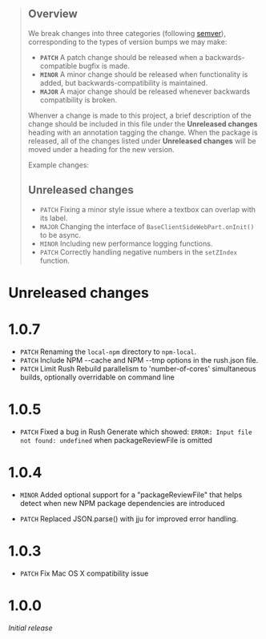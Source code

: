> ## Overview
> We break changes into three categories (following [semver](http://semver.org/)), corresponding to the types of version
>  bumps we may make:
> - **`PATCH`** A patch change should be released when a backwards-compatible bugfix is made.
> - **`MINOR`** A minor change should be released when functionality is added, but backwards-compatibility is maintained.
> - **`MAJOR`** A major change should be released whenever backwards compatibility is broken.
>
> Whenver a change is made to this project, a brief description of the change should be included in this file under the
> **Unreleased changes** heading with an annotation tagging the change. When the package is released, all of the
> changes listed under **Unreleased changes** will be moved under a heading for the new version.
>
> Example changes:
> ## Unreleased changes
> - `PATCH` Fixing a minor style issue where a textbox can overlap with its label.
> - `MAJOR` Changing the interface of `BaseClientSideWebPart.onInit()` to be async.
> - `MINOR` Including new performance logging functions.
> - `PATCH` Correctly handling negative numbers in the `setZIndex` function.

# Unreleased changes

# 1.0.7

- `PATCH` Renaming the `local-npm` directory to `npm-local`.
- `PATCH` Include NPM --cache and NPM --tmp options in the rush.json file.
- `PATCH` Limit Rush Rebuild parallelism to 'number-of-cores' simultaneous builds, optionally overridable on command line

# 1.0.5
- `PATCH` Fixed a bug in Rush Generate which showed: `ERROR: Input file not found: undefined`
  when packageReviewFile is omitted

# 1.0.4

- `MINOR` Added optional support for a "packageReviewFile" that helps detect when new
  NPM package dependencies are introduced

- `PATCH` Replaced JSON.parse() with jju for improved error handling.

# 1.0.3

- `PATCH` Fix Mac OS X compatibility issue

# 1.0.0

*Initial release*
